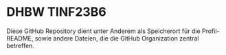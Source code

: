# DHBW TINF23B6

Diese GitHub Repository dient unter Anderem als Speicherort für die Profil-README, sowie andere Dateien, die die GitHub Organization zentral betreffen.

